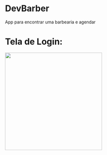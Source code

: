 # DevBarber
App para encontrar uma barbearia e agendar

# Tela de Login:

 <img src="https://user-images.githubusercontent.com/53940439/212681131-a2ccace8-6f00-4cd8-b185-702c2d1d6f34.png" width= "320px" heigth="180px" />
